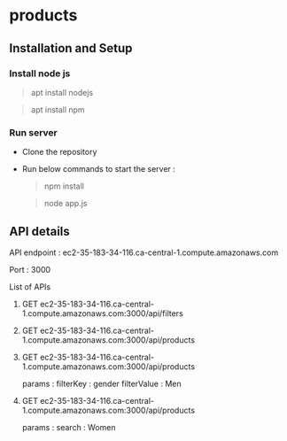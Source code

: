 # products

## Installation and Setup

### Install node js 

>apt install nodejs

>apt install npm

### Run server
- Clone the repository 
- Run below commands to start the server : 
  >npm install
  
  >node app.js
  
  
## API details 
API endpoint : ec2-35-183-34-116.ca-central-1.compute.amazonaws.com

Port : 3000

List of APIs 

1. GET  ec2-35-183-34-116.ca-central-1.compute.amazonaws.com:3000/api/filters
2. GET  ec2-35-183-34-116.ca-central-1.compute.amazonaws.com:3000/api/products
3. GET  ec2-35-183-34-116.ca-central-1.compute.amazonaws.com:3000/api/products


    params : 
        filterKey : gender
        filterValue : Men      
        
4. GET  ec2-35-183-34-116.ca-central-1.compute.amazonaws.com:3000/api/products

    params : 
        search : Women

